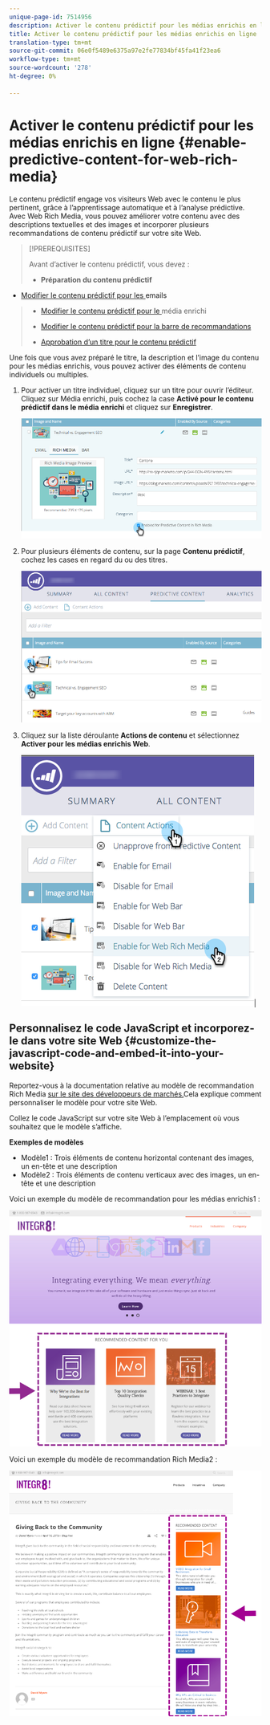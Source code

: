 ```yaml
---
unique-page-id: 7514956
description: Activer le contenu prédictif pour les médias enrichis en ligne - Documents marketing - Documentation du produit
title: Activer le contenu prédictif pour les médias enrichis en ligne
translation-type: tm+mt
source-git-commit: 06e0f5489e6375a97e2fe77834bf45fa41f23ea6
workflow-type: tm+mt
source-wordcount: '278'
ht-degree: 0%

---
```



# Activer le contenu prédictif pour les médias enrichis en ligne {#enable-predictive-content-for-web-rich-media}

Le contenu prédictif engage vos visiteurs Web avec le contenu le plus pertinent, grâce à l’apprentissage automatique et à l’analyse prédictive. Avec Web Rich Media, vous pouvez améliorer votre contenu avec des descriptions textuelles et des images et incorporer plusieurs recommandations de contenu prédictif sur votre site Web.

>[!PREREQUISITES]
>
>Avant d’activer le contenu prédictif, vous devez :
>
>* **Préparation du contenu prédictif**
   >
   >   
   * [Modifier le contenu prédictif pour les ](/help/marketo/product-docs/predictive-content/working-with-predictive-content/edit-predictive-content-for-emails.md) emails
   >   * [Modifier le contenu prédictif pour le ](/help/marketo/product-docs/predictive-content/working-with-predictive-content/edit-predictive-content-for-rich-media.md) média enrichi
   >   * [Modifier le contenu prédictif pour la barre de recommandations](/help/marketo/product-docs/predictive-content/working-with-predictive-content/edit-predictive-content-for-the-recommendation-bar.md)
>
>* [Approbation d’un titre pour le contenu prédictif](/help/marketo/product-docs/predictive-content/working-with-all-content/approve-a-title-for-predictive-content.md)


Une fois que vous avez préparé le titre, la description et l’image du contenu pour les médias enrichis, vous pouvez activer des éléments de contenu individuels ou multiples.

1. Pour activer un titre individuel, cliquez sur un titre pour ouvrir l’éditeur. Cliquez sur Média enrichi, puis cochez la case **Activé pour le contenu prédictif dans le média enrichi** et cliquez sur **Enregistrer**.

   ![](assets/image2017-10-3-9-3a50-3a29.png)

1. Pour plusieurs éléments de contenu, sur la page **Contenu prédictif**, cochez les cases en regard du ou des titres.

   ![](assets/image2017-10-3-10-3a0-3a42.png)

1. Cliquez sur la liste déroulante **Actions de contenu** et sélectionnez **Activer pour les médias enrichis Web**.

   ![](assets/image2017-10-3-10-3a2-3a6.png)|

## Personnalisez le code JavaScript et incorporez-le dans votre site Web {#customize-the-javascript-code-and-embed-it-into-your-website}

Reportez-vous à la documentation relative au modèle de recommandation Rich Media [sur le site des développeurs de marchés.](https://developers.marketo.com/documentation/websites/rtp-rich-media-recommendations-api)Cela explique comment personnaliser le modèle pour votre site Web.

Collez le code JavaScript sur votre site Web à l’emplacement où vous souhaitez que le modèle s’affiche.

**Exemples de modèles**

* Modèle1 : Trois éléments de contenu horizontal contenant des images, un en-tête et une description
* Modèle2 : Trois éléments de contenu verticaux avec des images, un en-tête et une description

Voici un exemple du modèle de recommandation pour les médias enrichis1 :

![](assets/image2015-6-1-17-3a8-3a33.png)

Voici un exemple du modèle de recommandation Rich Media2 :

![](assets/image2015-12-20-10-3a35-3a12.png)
